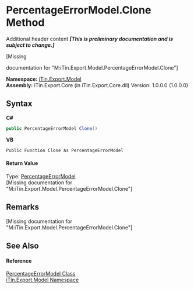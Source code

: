 # PercentageErrorModel.Clone Method 
Additional header content _**\[This is preliminary documentation and is subject to change.\]**_

\[Missing <summary> documentation for "M:iTin.Export.Model.PercentageErrorModel.Clone"\]

**Namespace:**&nbsp;<a href="ef57ffcc-e95e-b212-5a46-9aa6f5a3511f">iTin.Export.Model</a><br />**Assembly:**&nbsp;iTin.Export.Core (in iTin.Export.Core.dll) Version: 1.0.0.0 (1.0.0.0)

## Syntax

**C#**<br />
``` C#
public PercentageErrorModel Clone()
```

**VB**<br />
``` VB
Public Function Clone As PercentageErrorModel
```


#### Return Value
Type: <a href="19f95b88-60dd-3102-0796-e6c53f329acb">PercentageErrorModel</a><br />\[Missing <returns> documentation for "M:iTin.Export.Model.PercentageErrorModel.Clone"\]

## Remarks
\[Missing <remarks> documentation for "M:iTin.Export.Model.PercentageErrorModel.Clone"\]

## See Also


#### Reference
<a href="19f95b88-60dd-3102-0796-e6c53f329acb">PercentageErrorModel Class</a><br /><a href="ef57ffcc-e95e-b212-5a46-9aa6f5a3511f">iTin.Export.Model Namespace</a><br />